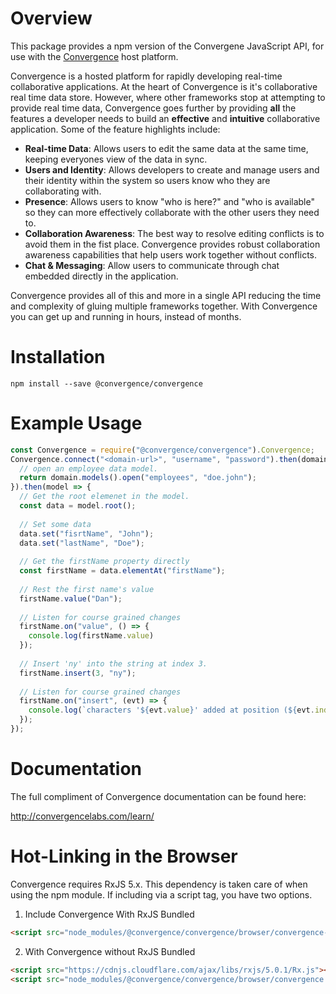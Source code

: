 # Overview
This package provides a npm version of the Convergene JavaScript API, for use with the [Convergence](http://convergencelabs.com) host platform.

Convergence is a hosted platform for rapidly developing real-time collaborative applications. At the heart of Convergence is it's collaborative real time data store. However, where other frameworks stop at attempting to provide real time data, Convergence goes further by providing **all** the features a developer needs to build an **effective** and **intuitive** collaborative application. Some of the feature highlights include:

* **Real-time Data**: Allows users to edit the same data at the same time, keeping everyones view of the data in sync.
* **Users and Identity**: Allows developers to create and manage users and their identity within the system so users know who they are collaborating with.
* **Presence**: Allows users to know "who is here?" and "who is available" so they can more effectively collaborate with the other users they need to.
* **Collaboration Awareness**: The best way to resolve editing conflicts is to avoid them in the fist place. Convergence provides robust collaboration awareness capabilities that help users work together without conflicts.
* **Chat & Messaging**: Allow users to communicate through chat embedded directly in the application.

Convergence provides all of this and more in a single API reducing the time and complexity of gluing multiple frameworks together. With Convergence you can get up and running in hours, instead of months.

# Installation
```shell
npm install --save @convergence/convergence

```

# Example Usage
```javascript
const Convergence = require("@convergence/convergence").Convergence;
Convergence.connect("<domain-url>", "username", "password").then(domain => {
  // open an employee data model.
  return domain.models().open("employees", "doe.john");
}).then(model => {
  // Get the root elemenet in the model.
  const data = model.root();
  
  // Set some data
  data.set("fisrtName", "John");
  data.set("lastName", "Doe");
  
  // Get the firstName property directly
  const firstName = data.elementAt("firstName");
  
  // Rest the first name's value
  firstName.value("Dan");
  
  // Listen for course grained changes
  firstName.on("value", () => {
    console.log(firstName.value)
  });
  
  // Insert 'ny' into the string at index 3.
  firstName.insert(3, "ny");
  
  // Listen for course grained changes
  firstName.on("insert", (evt) => {
    console.log(`characters '${evt.value}' added at position (${evt.index})`)
  });
});
```

# Documentation
The full compliment of Convergence documentation can be found here:

http://convergencelabs.com/learn/

# Hot-Linking in the Browser
Convergence requires RxJS 5.x.  This dependency is taken care of when using the npm module.  If including via a script tag, you have two options.

1) Include Convergence With RxJS Bundled
```html
<script src="node_modules/@convergence/convergence/browser/convergence-all.js"></script>
```

2) With Convergence without RxJS Bundled
```html
<script src="https://cdnjs.cloudflare.com/ajax/libs/rxjs/5.0.1/Rx.js"></script>
<script src="node_modules/@convergence/convergence/browser/convergence.js"></script>
```